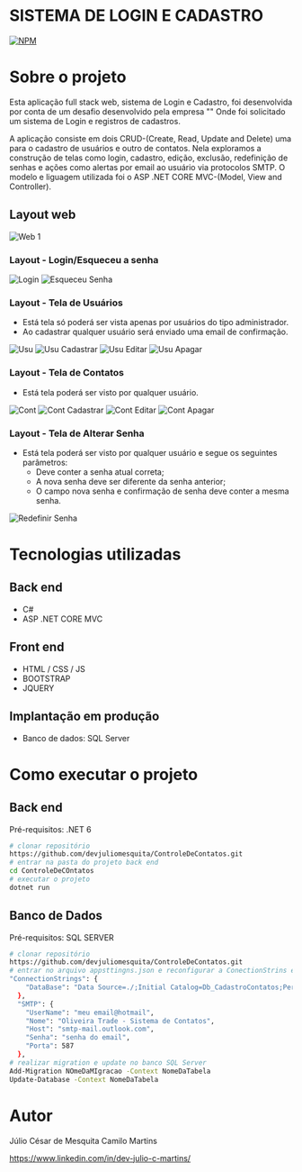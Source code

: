 # SISTEMA DE LOGIN E CADASTRO
[![NPM](https://img.shields.io/npm/l/react)](https://github.com/devjuliomesquita/ControleDeContatos/blob/master/LICENSE.txt) 

# Sobre o projeto


Esta aplicação full stack web, sistema de Login e Cadastro, foi desenvolvida por conta de um desafio desenvolvido pela empresa "" Onde foi solicitado um sistema de Login e registros de cadastros.

A aplicação consiste em dois CRUD-(Create, Read, Update and Delete) uma para o cadastro de usuários e outro de contatos. Nela exploramos a construção de telas como login, cadastro, edição, exclusão, redefinição de senhas e ações como alertas por email ao usuário via protocolos SMTP. O modelo e liguagem utilizada foi o ASP .NET CORE MVC-(Model, View and Controller).


## Layout web
![Web 1](https://github.com/devjuliomesquita/ControleDeContatos/blob/master/ControleDeContatos/Acetss/OT%20-%20PG%20Inicial%20ADM.png) 

### Layout - Login/Esqueceu a senha
![Login](https://github.com/devjuliomesquita/ControleDeContatos/blob/master/ControleDeContatos/Acetss/OT%20-%20Login.png) ![Esqueceu Senha](https://github.com/devjuliomesquita/ControleDeContatos/blob/master/ControleDeContatos/Acetss/OT%20-%20Redefinir%20senha.png) 

### Layout - Tela de Usuários
- Está tela só poderá ser vista apenas por usuários do tipo administrador.
- Ao cadastrar qualquer usuário será enviado uma email de confirmação.

![Usu](https://github.com/devjuliomesquita/ControleDeContatos/blob/master/ControleDeContatos/Acetss/OT%20-%20PG%20Usuarios%20ADM.png) ![Usu Cadastrar](https://github.com/devjuliomesquita/ControleDeContatos/blob/master/ControleDeContatos/Acetss/OT%20-%20PG%20Usuarios%20Cadastro%20ADM.png) 
![Usu Editar](https://github.com/devjuliomesquita/ControleDeContatos/blob/master/ControleDeContatos/Acetss/OT%20-%20PG%20Usuarios%20Editar%20ADM.png) ![Usu Apagar](https://github.com/devjuliomesquita/ControleDeContatos/blob/master/ControleDeContatos/Acetss/OT%20-%20PG%20Usuarios%20Apagar%20ADM.png) 

### Layout - Tela de Contatos
- Está tela poderá ser visto por qualquer usuário.

![Cont](https://github.com/devjuliomesquita/ControleDeContatos/blob/master/ControleDeContatos/Acetss/OT%20-%20Contatos%20lista%20Filtro.png) ![Cont Cadastrar](https://github.com/devjuliomesquita/ControleDeContatos/blob/master/ControleDeContatos/Acetss/OT%20-%20Contatos%20Criar.png) 
![Cont Editar](https://github.com/devjuliomesquita/ControleDeContatos/blob/master/ControleDeContatos/Acetss/OT%20-%20Contatos%20Editar.png) ![Cont Apagar](https://github.com/devjuliomesquita/ControleDeContatos/blob/master/ControleDeContatos/Acetss/OT%20-%20Contatos%20Apagar.png) 

### Layout - Tela de Alterar Senha
- Está tela poderá ser visto por qualquer usuário e segue os seguintes parâmetros:
    - Deve conter a senha atual correta;
    - A nova senha deve ser diferente da senha anterior;
    - O campo nova senha e confirmação de senha deve conter a mesma senha.

![Redefinir Senha](https://github.com/devjuliomesquita/ControleDeContatos/blob/master/ControleDeContatos/Acetss/OT%20-%20Altear%20Senha.png) 


# Tecnologias utilizadas
## Back end
- C#
- ASP .NET CORE MVC
## Front end
- HTML / CSS / JS 
- BOOTSTRAP
- JQUERY
## Implantação em produção
- Banco de dados: SQL Server

# Como executar o projeto

## Back end
Pré-requisitos: .NET 6

```bash
# clonar repositório
https://github.com/devjuliomesquita/ControleDeContatos.git
# entrar na pasta do projeto back end
cd ControleDeCOntatos
# executar o projeto
dotnet run

```

## Banco de Dados
Pré-requisitos: SQL SERVER

```bash
# clonar repositório
https://github.com/devjuliomesquita/ControleDeContatos.git
# entrar no arquivo appsttingns.json e reconfigurar a ConectionStrins e SMTP para sua realidade
"ConnectionStrings": {
    "DataBase": "Data Source=./;Initial Catalog=Db_CadastroContatos;Persist Security Info=True;User ID=sa;Password=********"
  },
  "SMTP": {
    "UserName": "meu email@hotmail",
    "Nome": "Oliveira Trade - Sistema de Contatos",
    "Host": "smtp-mail.outlook.com",
    "Senha": "senha do email",
    "Porta": 587
  },
# realizar migration e update no banco SQL Server
Add-Migration NOmeDaMIgracao -Context NomeDaTabela
Update-Database -Context NomeDaTabela
```

# Autor

Júlio César de Mesquita Camilo Martins

https://www.linkedin.com/in/dev-julio-c-martins/
